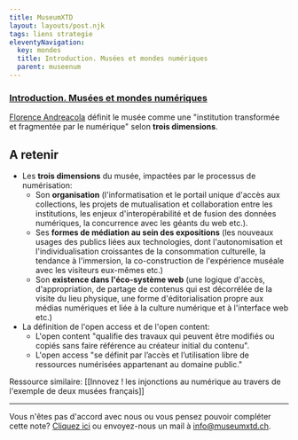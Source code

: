 ```yaml
---
title: MuseumXTD
layout: layouts/post.njk
tags: liens strategie
eleventyNavigation:
  key: mondes
  title: Introduction. Musées et mondes numériques
  parent: museenum
---
```


### [Introduction. Musées et mondes numériques](https://journals.openedition.org/culturemusees/4381)

[Florence Andreacola](http://andreacola.fr/) définit le musée comme une "institution transformée et fragmentée par le numérique" selon **trois dimensions**.

## A retenir
 - Les **trois dimensions** du musée, impactées par le processus de numérisation: 
	 - Son **organisation** (l'informatisation et le portail unique d'accès aux collections, les projets de mutualisation et collaboration entre les institutions, les enjeux d'interopérabilité et de fusion des données numériques, la concurrence avec les géants du web etc.). 
	 - Ses **formes de médiation au sein des expositions** (les nouveaux usages des publics liées aux technologies, dont l'autonomisation et l'individualisation croissantes de la consommation culturelle, la tendance à l'immersion, la co-construction de l'expérience muséale avec les visiteurs eux-mêmes etc.)
	 - Son **existence dans l'éco-système web** (une logique d'accès, d'appropriation, de partage de contenus qui est décorrélée de la visite du lieu physique, une forme d'éditorialisation propre aux médias numériques et liée à la culture numérique et à l'interface web etc.)
- La définition de l'open access et de l'open content: 
	- L'open content "qualifie des travaux qui peuvent être modifiés ou copiés sans faire référence au créateur initial du contenu".
	- L'open access "se définit par l’accès et l’utilisation libre de ressources numérisées appartenant au domaine public." 

Ressource similaire: [[Innovez ! les injonctions au numérique au travers de l'exemple de deux musées français]]

----

Vous n'êtes pas d'accord avec nous ou vous pensez pouvoir compléter cette note? [Cliquez ici](https://6e13e580.sibforms.com/serve/MUIEAJex9Gqy_GXlFogQqcGyYVXOZFFX8aHrYfffBiqjakg6wRCQTSUlxrpSXVkD6QEDI5CcmfGJhrDrkka2x7JvV-3YTESgygGo3Kq7DH-XD64whZr_JzkZgiL5lqiCeG3yKwBPjHJ6fyObFfcWQmqXpGkXQ3Ah4sgQV2mUjiMQ2hUe8pnjyP1gOywBca-q4MvmvdSwfxEFpgHr) ou envoyez-nous un mail à [info@museumxtd.ch](mailto:info@museumxtd.ch).
